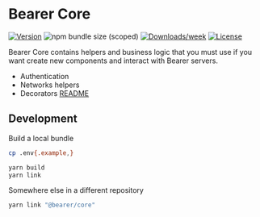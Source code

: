 # Bearer Core

[![Version](https://img.shields.io/npm/v/@bearer/core.svg)](https://npmjs.org/package/@bearer/core)
![npm bundle size (scoped)](https://img.shields.io/bundlephobia/minzip/@bearer/core.svg)
[![Downloads/week](https://img.shields.io/npm/dw/@bearer/core.svg)](https://npmjs.org/package/@bearer/core)
[![License](https://img.shields.io/npm/l/@bearer/core.svg)](https://github.com/Bearer/bearer/packages/cli/blob/master/package.json)


Bearer Core contains helpers and business logic that you must use if you want create new components and interact with Bearer servers.

- Authentication
- Networks helpers
- Decorators [README](./src/README/md)

## Development

Build a local bundle

```bash
cp .env{.example,}

yarn build
yarn link
```

Somewhere else in a different repository

```bash
yarn link "@bearer/core"
```
